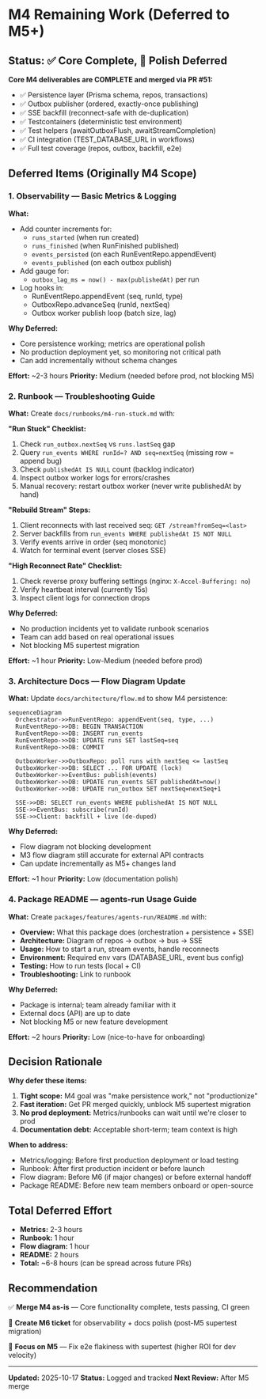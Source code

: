 # M4 Remaining Work (Deferred to M5+)

## Status: ✅ Core Complete, 🔄 Polish Deferred

**Core M4 deliverables are COMPLETE and merged via PR #51:**
- ✅ Persistence layer (Prisma schema, repos, transactions)
- ✅ Outbox publisher (ordered, exactly-once publishing)
- ✅ SSE backfill (reconnect-safe with de-duplication)
- ✅ Testcontainers (deterministic test environment)
- ✅ Test helpers (awaitOutboxFlush, awaitStreamCompletion)
- ✅ CI integration (TEST_DATABASE_URL in workflows)
- ✅ Full test coverage (repos, outbox, backfill, e2e)

## Deferred Items (Originally M4 Scope)

### 1. Observability — Basic Metrics & Logging

**What:**
- Add counter increments for:
  - `runs_started` (when run created)
  - `runs_finished` (when RunFinished published)
  - `events_persisted` (on each RunEventRepo.appendEvent)
  - `events_published` (on each outbox publish)
- Add gauge for:
  - `outbox_lag_ms = now() - max(publishedAt)` per run
- Log hooks in:
  - RunEventRepo.appendEvent (seq, runId, type)
  - OutboxRepo.advanceSeq (runId, nextSeq)
  - Outbox worker publish loop (batch size, lag)

**Why Deferred:**
- Core persistence working; metrics are operational polish
- No production deployment yet, so monitoring not critical path
- Can add incrementally without schema changes

**Effort:** ~2-3 hours
**Priority:** Medium (needed before prod, not blocking M5)

### 2. Runbook — Troubleshooting Guide

**What:**
Create `docs/runbooks/m4-run-stuck.md` with:

**"Run Stuck" Checklist:**
1. Check `run_outbox.nextSeq` vs `runs.lastSeq` gap
2. Query `run_events WHERE runId=? AND seq=nextSeq` (missing row = append bug)
3. Check `publishedAt IS NULL` count (backlog indicator)
4. Inspect outbox worker logs for errors/crashes
5. Manual recovery: restart outbox worker (never write publishedAt by hand)

**"Rebuild Stream" Steps:**
1. Client reconnects with last received seq: `GET /stream?fromSeq=<last>`
2. Server backfills from `run_events WHERE publishedAt IS NOT NULL`
3. Verify events arrive in order (seq monotonic)
4. Watch for terminal event (server closes SSE)

**"High Reconnect Rate" Checklist:**
1. Check reverse proxy buffering settings (nginx: `X-Accel-Buffering: no`)
2. Verify heartbeat interval (currently 15s)
3. Inspect client logs for connection drops

**Why Deferred:**
- No production incidents yet to validate runbook scenarios
- Team can add based on real operational issues
- Not blocking M5 supertest migration

**Effort:** ~1 hour
**Priority:** Low-Medium (needed before prod)

### 3. Architecture Docs — Flow Diagram Update

**What:**
Update `docs/architecture/flow.md` to show M4 persistence:

```mermaid
sequenceDiagram
  Orchestrator->>RunEventRepo: appendEvent(seq, type, ...)
  RunEventRepo->>DB: BEGIN TRANSACTION
  RunEventRepo->>DB: INSERT run_events
  RunEventRepo->>DB: UPDATE runs SET lastSeq=seq
  RunEventRepo->>DB: COMMIT
  
  OutboxWorker->>OutboxRepo: poll runs with nextSeq <= lastSeq
  OutboxWorker->>DB: SELECT ... FOR UPDATE (lock)
  OutboxWorker->>EventBus: publish(events)
  OutboxWorker->>DB: UPDATE run_events SET publishedAt=now()
  OutboxWorker->>DB: UPDATE run_outbox SET nextSeq=nextSeq+1
  
  SSE->>DB: SELECT run_events WHERE publishedAt IS NOT NULL
  SSE->>EventBus: subscribe(runId)
  SSE->>Client: backfill + live (de-duped)
```

**Why Deferred:**
- Flow diagram not blocking development
- M3 flow diagram still accurate for external API contracts
- Can update incrementally as M5+ changes land

**Effort:** ~1 hour
**Priority:** Low (documentation polish)

### 4. Package README — agents-run Usage Guide

**What:**
Create `packages/features/agents-run/README.md` with:
- **Overview:** What this package does (orchestration + persistence + SSE)
- **Architecture:** Diagram of repos → outbox → bus → SSE
- **Usage:** How to start a run, stream events, handle reconnects
- **Environment:** Required env vars (DATABASE_URL, event bus config)
- **Testing:** How to run tests (local + CI)
- **Troubleshooting:** Link to runbook

**Why Deferred:**
- Package is internal; team already familiar with it
- External docs (API) are up to date
- Not blocking M5 or new feature development

**Effort:** ~2 hours
**Priority:** Low (nice-to-have for onboarding)

## Decision Rationale

**Why defer these items:**
1. **Tight scope:** M4 goal was "make persistence work," not "productionize"
2. **Fast iteration:** Get PR merged quickly, unblock M5 supertest migration
3. **No prod deployment:** Metrics/runbooks can wait until we're closer to prod
4. **Documentation debt:** Acceptable short-term; team context is high

**When to address:**
- Metrics/logging: Before first production deployment or load testing
- Runbook: After first production incident or before launch
- Flow diagram: Before M6 (if major changes) or before external handoff
- Package README: Before new team members onboard or open-source

## Total Deferred Effort

- **Metrics:** 2-3 hours
- **Runbook:** 1 hour
- **Flow diagram:** 1 hour
- **README:** 2 hours
- **Total:** ~6-8 hours (can be spread across future PRs)

## Recommendation

✅ **Merge M4 as-is** — Core functionality complete, tests passing, CI green

🔄 **Create M6 ticket** for observability + docs polish (post-M5 supertest migration)

🎯 **Focus on M5** — Fix e2e flakiness with supertest (higher ROI for dev velocity)

---

**Updated:** 2025-10-17
**Status:** Logged and tracked
**Next Review:** After M5 merge

